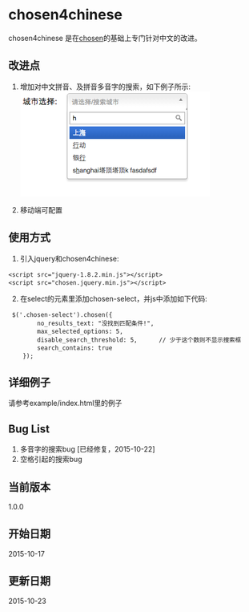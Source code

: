 # chosen4chinese
chosen4chinese 是在[chosen](https://github.com/harvesthq/chosen)的基础上专门针对中文的改进。

## 改进点
1. 增加对中文拼音、及拼音多音字的搜索，如下例子所示:  
![](doc/image/multipinyin.png "举例")

2. 移动端可配置

## 使用方式
1. 引入jquery和chosen4chinese:
```
<script src="jquery-1.8.2.min.js"></script>
<script src="chosen.jquery.min.js"></script>
```
2. 在select的元素里添加chosen-select，并js中添加如下代码:
```
 $('.chosen-select').chosen({
        no_results_text: "没找到匹配条件!",
        max_selected_options: 5,
        disable_search_threshold: 5,      // 少于这个数则不显示搜索框
        search_contains: true
    });
```
## 详细例子
请参考example/index.html里的例子

## Bug List
1. 多音字的搜索bug \[已经修复，2015-10-22]
2. 空格引起的搜索bug

## 当前版本
1.0.0

## 开始日期
2015-10-17

## 更新日期    
2015-10-23